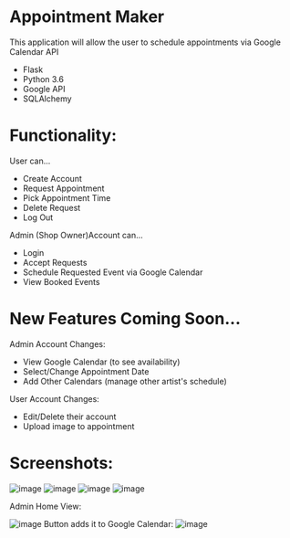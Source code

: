 # Appointment Maker
This application will allow the user to schedule appointments via Google Calendar API

- Flask
- Python 3.6
- Google API
- SQLAlchemy

# Functionality:
User can...
- Create Account
- Request Appointment 
- Pick Appointment Time
- Delete Request
- Log Out

Admin (Shop Owner)Account can...
- Login
- Accept Requests
- Schedule Requested Event via Google Calendar
- View Booked Events

# New Features Coming Soon...
Admin Account Changes:
- View Google Calendar (to see availability)
- Select/Change Appointment Date
- Add Other Calendars (manage other artist's schedule)

User Account Changes: 
- Edit/Delete their account
- Upload image to appointment

# Screenshots:

![image](https://user-images.githubusercontent.com/31329210/34008349-a59ee51e-e0ca-11e7-8a6e-a1ffa11c65dd.png)
![image](https://user-images.githubusercontent.com/31329210/34008400-d1297fd2-e0ca-11e7-9774-c1dbb9528ee4.png)
![image](https://user-images.githubusercontent.com/31329210/34008486-1ff8000c-e0cb-11e7-9dae-efa39072c19a.png)
![image](https://user-images.githubusercontent.com/31329210/34008535-4a051e34-e0cb-11e7-9361-9cbf5851a258.png)


Admin Home View:

![image](https://user-images.githubusercontent.com/31329210/34008606-83eeb330-e0cb-11e7-911b-42b16dcfb71a.png)
Button adds it to Google Calendar: 
![image](https://user-images.githubusercontent.com/31329210/34008689-cf9178b8-e0cb-11e7-9a1f-e70a91da8baa.png)






